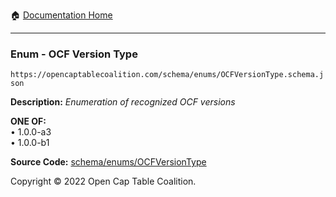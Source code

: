 :house: [Documentation Home](/docs/README.md)

---

### Enum - OCF Version Type

`https://opencaptablecoalition.com/schema/enums/OCFVersionType.schema.json`

**Description:** _Enumeration of recognized OCF versions_

**ONE OF:**</br>&bull; 1.0.0-a3 </br>&bull; 1.0.0-b1

**Source Code:** [schema/enums/OCFVersionType](../../../schema/enums/OCFVersionType.schema.json)

Copyright © 2022 Open Cap Table Coalition.
